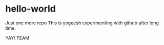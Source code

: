 # hello-world
Just one more repo
This is yogeesh experimenting with github after long time. 

YAY! TEAM 